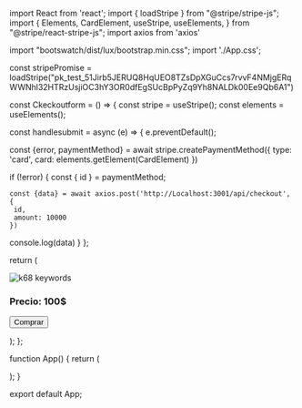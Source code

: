 import React from 'react';
import { loadStripe } from "@stripe/stripe-js";
import {
   Elements,
   CardElement,
   useStripe,
   useElements, 
} from "@stripe/react-stripe-js";
import axios from 'axios'

import "bootswatch/dist/lux/bootstrap.min.css";
import './App.css';

const stripePromise = loadStripe("pk_test_51Jirb5JERUQ8HqUEO8TZsDpXGuCcs7rvvF4NMjgERqWWNhl32HTRzUsjiOC3hY3OR0dfEgSUcBpPyZq9Yh8NALDk00Ee9Qb6A1")

const Ckeckoutform = () => {
  const stripe = useStripe();
  const elements = useElements();

  const handlesubmit = async (e) => {
    e.preventDefault();

  const {error, paymentMethod} = await stripe.createPaymentMethod({
   type: 'card',
   card: elements.getElement(CardElement)
  })

  if (!error) {
    const { id } = paymentMethod;

    const {data} = await axios.post('http://Localhost:3001/api/checkout', {  
     id,
     amount: 10000
    })
  
  console.log(data)
  }
  };

return (
 <form onSubmit={handlesubmit} className="card card-body">
  
  <img src="https://www.corsair.com/corsairmedia/sys_master/productcontent/CH-9102020-NA-K68_01.png" 
  alt="k68 keywords" 
  className="img-fluid"
  />

<h3 className="text-center my-2">Precio: 100$</h3>

   <div className="form-group">
      <CardElement className="form-control" />
   </div>

   <button className="btn btn-success">Comprar</button>
 </form>
  );
};

function App() {
  return (
     <Elements stripe={stripePromise}>
       <div className="container p-4">
          <div className="center">
            <div className="coL-md-4 offset-md-4">
              <Ckeckoutform/>
            </div>
          </div>
       </div>
     </Elements>
  );
}

export default App;
